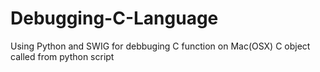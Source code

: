 # Debugging-C-Language

Using Python and SWIG for debbuging C function on Mac(OSX)
C object called from python script
